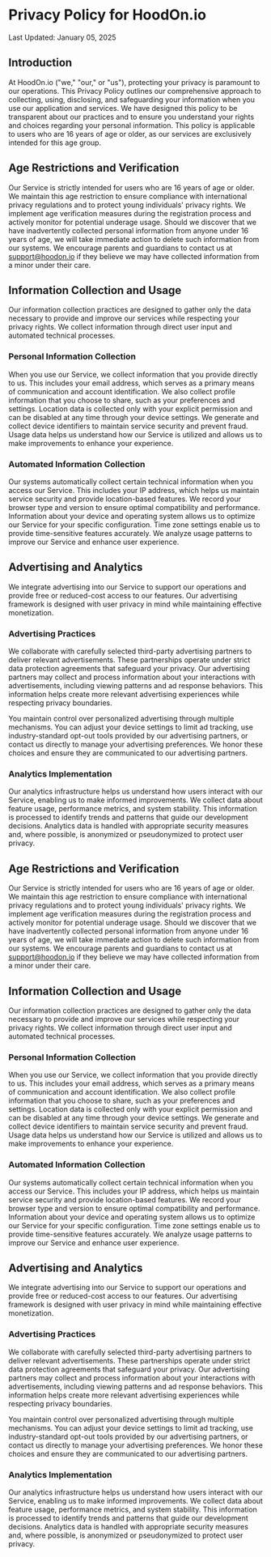 
# Privacy Policy for HoodOn.io
Last Updated: January 05, 2025

## Introduction
At HoodOn.io ("we," "our," or "us"), protecting your privacy is paramount to our operations. This Privacy Policy outlines our comprehensive approach to collecting, using, disclosing, and safeguarding your information when you use our application and services. We have designed this policy to be transparent about our practices and to ensure you understand your rights and choices regarding your personal information. This policy is applicable to users who are 16 years of age or older, as our services are exclusively intended for this age group.

## Age Restrictions and Verification
Our Service is strictly intended for users who are 16 years of age or older. We maintain this age restriction to ensure compliance with international privacy regulations and to protect young individuals' privacy rights. We implement age verification measures during the registration process and actively monitor for potential underage usage. Should we discover that we have inadvertently collected personal information from anyone under 16 years of age, we will take immediate action to delete such information from our systems. We encourage parents and guardians to contact us at support@hoodon.io if they believe we may have collected information from a minor under their care.

## Information Collection and Usage
Our information collection practices are designed to gather only the data necessary to provide and improve our services while respecting your privacy rights. We collect information through direct user input and automated technical processes.

### Personal Information Collection
When you use our Service, we collect information that you provide directly to us. This includes your email address, which serves as a primary means of communication and account identification. We also collect profile information that you choose to share, such as your preferences and settings. Location data is collected only with your explicit permission and can be disabled at any time through your device settings. We generate and collect device identifiers to maintain service security and prevent fraud. Usage data helps us understand how our Service is utilized and allows us to make improvements to enhance your experience.

### Automated Information Collection
Our systems automatically collect certain technical information when you access our Service. This includes your IP address, which helps us maintain service security and provide location-based features. We record your browser type and version to ensure optimal compatibility and performance. Information about your device and operating system allows us to optimize our Service for your specific configuration. Time zone settings enable us to provide time-sensitive features accurately. We analyze usage patterns to improve our Service and enhance user experience.

## Advertising and Analytics
We integrate advertising into our Service to support our operations and provide free or reduced-cost access to our features. Our advertising framework is designed with user privacy in mind while maintaining effective monetization.

### Advertising Practices
We collaborate with carefully selected third-party advertising partners to deliver relevant advertisements. These partnerships operate under strict data protection agreements that safeguard your privacy. Our advertising partners may collect and process information about your interactions with advertisements, including viewing patterns and ad response behaviors. This information helps create more relevant advertising experiences while respecting privacy boundaries.

You maintain control over personalized advertising through multiple mechanisms. You can adjust your device settings to limit ad tracking, use industry-standard opt-out tools provided by our advertising partners, or contact us directly to manage your advertising preferences. We honor these choices and ensure they are communicated to our advertising partners.

### Analytics Implementation
Our analytics infrastructure helps us understand how users interact with our Service, enabling us to make informed improvements. We collect data about feature usage, performance metrics, and system stability. This information is processed to identify trends and patterns that guide our development decisions. Analytics data is handled with appropriate security measures and, where possible, is anonymized or pseudonymized to protect user privacy.
## Age Restrictions and Verification
Our Service is strictly intended for users who are 16 years of age or older. We maintain this age restriction to ensure compliance with international privacy regulations and to protect young individuals' privacy rights. We implement age verification measures during the registration process and actively monitor for potential underage usage. Should we discover that we have inadvertently collected personal information from anyone under 16 years of age, we will take immediate action to delete such information from our systems. We encourage parents and guardians to contact us at support@hoodon.io if they believe we may have collected information from a minor under their care.

## Information Collection and Usage
Our information collection practices are designed to gather only the data necessary to provide and improve our services while respecting your privacy rights. We collect information through direct user input and automated technical processes.

### Personal Information Collection
When you use our Service, we collect information that you provide directly to us. This includes your email address, which serves as a primary means of communication and account identification. We also collect profile information that you choose to share, such as your preferences and settings. Location data is collected only with your explicit permission and can be disabled at any time through your device settings. We generate and collect device identifiers to maintain service security and prevent fraud. Usage data helps us understand how our Service is utilized and allows us to make improvements to enhance your experience.

### Automated Information Collection
Our systems automatically collect certain technical information when you access our Service. This includes your IP address, which helps us maintain service security and provide location-based features. We record your browser type and version to ensure optimal compatibility and performance. Information about your device and operating system allows us to optimize our Service for your specific configuration. Time zone settings enable us to provide time-sensitive features accurately. We analyze usage patterns to improve our Service and enhance user experience.

## Advertising and Analytics
We integrate advertising into our Service to support our operations and provide free or reduced-cost access to our features. Our advertising framework is designed with user privacy in mind while maintaining effective monetization.

### Advertising Practices
We collaborate with carefully selected third-party advertising partners to deliver relevant advertisements. These partnerships operate under strict data protection agreements that safeguard your privacy. Our advertising partners may collect and process information about your interactions with advertisements, including viewing patterns and ad response behaviors. This information helps create more relevant advertising experiences while respecting privacy boundaries.

You maintain control over personalized advertising through multiple mechanisms. You can adjust your device settings to limit ad tracking, use industry-standard opt-out tools provided by our advertising partners, or contact us directly to manage your advertising preferences. We honor these choices and ensure they are communicated to our advertising partners.

### Analytics Implementation
Our analytics infrastructure helps us understand how users interact with our Service, enabling us to make informed improvements. We collect data about feature usage, performance metrics, and system stability. This information is processed to identify trends and patterns that guide our development decisions. Analytics data is handled with appropriate security measures and, where possible, is anonymized or pseudonymized to protect user privacy.

